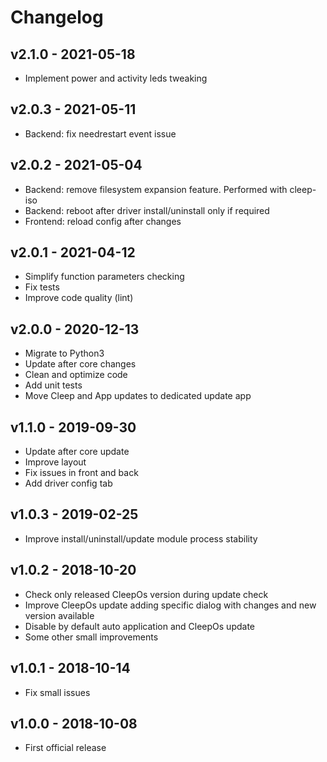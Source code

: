 # Changelog

## v2.1.0 - 2021-05-18

* Implement power and activity leds tweaking

## v2.0.3 - 2021-05-11

* Backend: fix needrestart event issue

## v2.0.2 - 2021-05-04

* Backend: remove filesystem expansion feature. Performed with cleep-iso
* Backend: reboot after driver install/uninstall only if required
* Frontend: reload config after changes

## v2.0.1 - 2021-04-12

* Simplify function parameters checking
* Fix tests
* Improve code quality (lint)

## v2.0.0 - 2020-12-13

* Migrate to Python3
* Update after core changes
* Clean and optimize code
* Add unit tests
* Move Cleep and App updates to dedicated update app

## v1.1.0 - 2019-09-30

* Update after core update
* Improve layout
* Fix issues in front and back
* Add driver config tab

## v1.0.3 - 2019-02-25

* Improve install/uninstall/update module process stability

## v1.0.2 - 2018-10-20

* Check only released CleepOs version during update check
* Improve CleepOs update adding specific dialog with changes and new version available
* Disable by default auto application and CleepOs update
* Some other small improvements

## v1.0.1 - 2018-10-14

* Fix small issues

## v1.0.0 - 2018-10-08

* First official release

